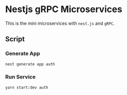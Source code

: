 # Nestjs gRPC Microservices

This is the mini microservices with `nest.js` and `gRPC`.

## Script

### Generate App

```bash
nest generate app auth
```

### Run Service

```bash
yarn start:dev auth
```
